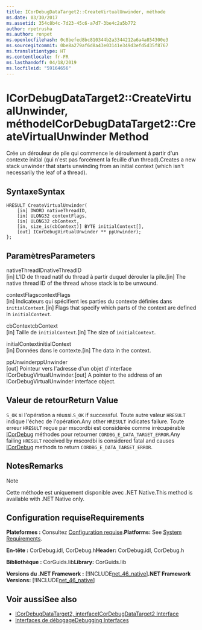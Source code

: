 ```yaml
---
title: ICorDebugDataTarget2::CreateVirtualUnwinder, méthode
ms.date: 03/30/2017
ms.assetid: 354c8b4c-7d23-45c6-a7d7-3be4c2a5b772
author: rpetrusha
ms.author: ronpet
ms.openlocfilehash: 0c8befed8bc810344b2a3344212a6a4a854300e3
ms.sourcegitcommit: 0be8a279af6d8a43e03141e349d3efd5d35f8767
ms.translationtype: HT
ms.contentlocale: fr-FR
ms.lasthandoff: 04/18/2019
ms.locfileid: "59164656"
---
```

# <a name="icordebugdatatarget2createvirtualunwinder-method"></a><span data-ttu-id="05d26-102">ICorDebugDataTarget2::CreateVirtualUnwinder, méthode</span><span class="sxs-lookup"><span data-stu-id="05d26-102">ICorDebugDataTarget2::CreateVirtualUnwinder Method</span></span>
<span data-ttu-id="05d26-103">Crée un dérouleur de pile qui commence le déroulement à partir d'un contexte initial (qui n'est pas forcément la feuille d'un thread).</span><span class="sxs-lookup"><span data-stu-id="05d26-103">Creates a new stack unwinder that starts unwinding from an initial context (which isn't necessarily the leaf of a thread).</span></span>  
  
## <a name="syntax"></a><span data-ttu-id="05d26-104">Syntaxe</span><span class="sxs-lookup"><span data-stu-id="05d26-104">Syntax</span></span>  
  
```  
HRESULT CreateVirtualUnwinder(  
    [in] DWORD nativeThreadID,  
    [in] ULONG32 contextFlags,  
    [in] ULONG32 cbContext,  
    [in, size_is(cbContext)] BYTE initialContext[],  
    [out] ICorDebugVirtualUnwinder ** ppUnwinder);  
};  
```  
  
## <a name="parameters"></a><span data-ttu-id="05d26-105">Paramètres</span><span class="sxs-lookup"><span data-stu-id="05d26-105">Parameters</span></span>  
 <span data-ttu-id="05d26-106">nativeThreadID</span><span class="sxs-lookup"><span data-stu-id="05d26-106">nativeThreadID</span></span>  
 <span data-ttu-id="05d26-107">[in] L'ID de thread natif du thread à partir duquel dérouler la pile.</span><span class="sxs-lookup"><span data-stu-id="05d26-107">[in] The native thread ID of the thread whose stack is to be unwound.</span></span>  
  
 <span data-ttu-id="05d26-108">contextFlags</span><span class="sxs-lookup"><span data-stu-id="05d26-108">contextFlags</span></span>  
 <span data-ttu-id="05d26-109">[in] Indicateurs qui spécifient les parties du contexte définies dans `initialContext`.</span><span class="sxs-lookup"><span data-stu-id="05d26-109">[in] Flags that specify which parts of the context are defined in `initialContext`.</span></span>  
  
 <span data-ttu-id="05d26-110">cbContext</span><span class="sxs-lookup"><span data-stu-id="05d26-110">cbContext</span></span>  
 <span data-ttu-id="05d26-111">[in] Taille de `initialContext`.</span><span class="sxs-lookup"><span data-stu-id="05d26-111">[in] The size of `initialContext`.</span></span>  
  
 <span data-ttu-id="05d26-112">initialContext</span><span class="sxs-lookup"><span data-stu-id="05d26-112">initialContext</span></span>  
 <span data-ttu-id="05d26-113">[in] Données dans le contexte.</span><span class="sxs-lookup"><span data-stu-id="05d26-113">[in] The data in the context.</span></span>  
  
 <span data-ttu-id="05d26-114">ppUnwinder</span><span class="sxs-lookup"><span data-stu-id="05d26-114">ppUnwinder</span></span>  
 <span data-ttu-id="05d26-115">[out] Pointeur vers l'adresse d'un objet d'interface ICorDebugVirtualUnwinder.</span><span class="sxs-lookup"><span data-stu-id="05d26-115">[out] A pointer to the address of an ICorDebugVirtualUnwinder interface object.</span></span>  
  
## <a name="return-value"></a><span data-ttu-id="05d26-116">Valeur de retour</span><span class="sxs-lookup"><span data-stu-id="05d26-116">Return Value</span></span>  
 <span data-ttu-id="05d26-117">`S_OK` si l'opération a réussi.</span><span class="sxs-lookup"><span data-stu-id="05d26-117">`S_OK` if successful.</span></span> <span data-ttu-id="05d26-118">Toute autre valeur `HRESULT` indique l'échec de l'opération.</span><span class="sxs-lookup"><span data-stu-id="05d26-118">Any other `HRESULT` indicates failure.</span></span> <span data-ttu-id="05d26-119">Toute erreur `HRESULT` reçue par mscordbi est considérée comme irrécupérable [ICorDebug](../../../../docs/framework/unmanaged-api/debugging/icordebug-interface.md) méthodes pour retourner `CORDBG_E_DATA_TARGET_ERROR`.</span><span class="sxs-lookup"><span data-stu-id="05d26-119">Any failing `HRESULT` received by mscordbi is considered fatal and causes [ICorDebug](../../../../docs/framework/unmanaged-api/debugging/icordebug-interface.md) methods to return `CORDBG_E_DATA_TARGET_ERROR`.</span></span>  
  
## <a name="remarks"></a><span data-ttu-id="05d26-120">Notes</span><span class="sxs-lookup"><span data-stu-id="05d26-120">Remarks</span></span>  
  
> [!NOTE]
>  <span data-ttu-id="05d26-121">Cette méthode est uniquement disponible avec .NET Native.</span><span class="sxs-lookup"><span data-stu-id="05d26-121">This method is available with .NET Native only.</span></span>  
  
## <a name="requirements"></a><span data-ttu-id="05d26-122">Configuration requise</span><span class="sxs-lookup"><span data-stu-id="05d26-122">Requirements</span></span>  
 <span data-ttu-id="05d26-123">**Plateformes :** Consultez [Configuration requise](../../../../docs/framework/get-started/system-requirements.md).</span><span class="sxs-lookup"><span data-stu-id="05d26-123">**Platforms:** See [System Requirements](../../../../docs/framework/get-started/system-requirements.md).</span></span>  
  
 <span data-ttu-id="05d26-124">**En-tête :** CorDebug.idl, CorDebug.h</span><span class="sxs-lookup"><span data-stu-id="05d26-124">**Header:** CorDebug.idl, CorDebug.h</span></span>  
  
 <span data-ttu-id="05d26-125">**Bibliothèque :** CorGuids.lib</span><span class="sxs-lookup"><span data-stu-id="05d26-125">**Library:** CorGuids.lib</span></span>  
  
 <span data-ttu-id="05d26-126">**Versions du .NET Framework :** [!INCLUDE[net_46_native](../../../../includes/net-46-native-md.md)]</span><span class="sxs-lookup"><span data-stu-id="05d26-126">**.NET Framework Versions:** [!INCLUDE[net_46_native](../../../../includes/net-46-native-md.md)]</span></span>  
  
## <a name="see-also"></a><span data-ttu-id="05d26-127">Voir aussi</span><span class="sxs-lookup"><span data-stu-id="05d26-127">See also</span></span>

- [<span data-ttu-id="05d26-128">ICorDebugDataTarget2, interface</span><span class="sxs-lookup"><span data-stu-id="05d26-128">ICorDebugDataTarget2 Interface</span></span>](../../../../docs/framework/unmanaged-api/debugging/icordebugdatatarget2-interface.md)
- [<span data-ttu-id="05d26-129">Interfaces de débogage</span><span class="sxs-lookup"><span data-stu-id="05d26-129">Debugging Interfaces</span></span>](../../../../docs/framework/unmanaged-api/debugging/debugging-interfaces.md)
